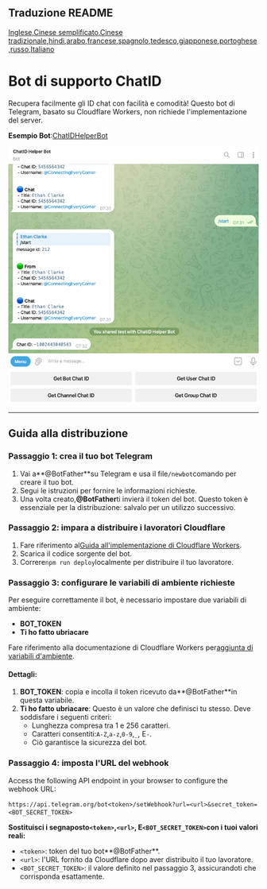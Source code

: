 ## Traduzione README

[Inglese](README.md),[Cinese semplificato](README.zh-CN.md),[Cinese tradizionale](README.zh-TW.md),[hindi](README.hi.md),[arabo](README.ar.md),[francese](README.fr.md),[spagnolo](README.es.md),[tedesco](README.de.md),[giapponese](README.ja.md),[portoghese](README.pt.md),[russo](README.ru.md),[Italiano](README.it.md)

# Bot di supporto ChatID

Recupera facilmente gli ID chat con facilità e comodità! Questo bot di Telegram, basato su Cloudflare Workers, non richiede l'implementazione del server.

**Esempio Bot**:[ChatIDHelperBot](https://t.me/ChatIDHelperBot)

![screenshot](https://raw.githubusercontent.com/CECEthanClarke/get-chatid-bot-cf-worker/refs/heads/main/other/screenshot.jpg)

* * *

## Guida alla distribuzione

### Passaggio 1: crea il tuo bot Telegram

1.  Vai a**@BotFather**su Telegram e usa il file`/newbot`comando per creare il tuo bot.
2.  Segui le istruzioni per fornire le informazioni richieste.
3.  Una volta creato,**@BotFather**ti invierà il token del bot. Questo token è essenziale per la distribuzione: salvalo per un utilizzo successivo.

### Passaggio 2: impara a distribuire i lavoratori Cloudflare

1.  Fare riferimento al[Guida all'implementazione di Cloudflare Workers](https://developers.cloudflare.com/workers/get-started/guide/).
2.  Scarica il codice sorgente del bot.
3.  Correre`npm run deploy`localmente per distribuire il tuo lavoratore.

### Passaggio 3: configurare le variabili di ambiente richieste

Per eseguire correttamente il bot, è necessario impostare due variabili di ambiente:

-   **BOT_TOKEN**
-   **Ti ho fatto ubriacare**

Fare riferimento alla documentazione di Cloudflare Workers per[aggiunta di variabili d'ambiente](https://developers.cloudflare.com/workers/configuration/environment-variables/#add-environment-variables-via-the-dashboard).

#### Dettagli:

1.  **BOT_TOKEN**: copia e incolla il token ricevuto da**@BotFather**in questa variabile.
2.  **Ti ho fatto ubriacare**: Questo è un valore che definisci tu stesso. Deve soddisfare i seguenti criteri:
    -   Lunghezza compresa tra 1 e 256 caratteri.
    -   Caratteri consentiti:`A-Z`,`a-z`,`0-9`,`_`, E`-`.
    -   Ciò garantisce la sicurezza del bot.

### Passaggio 4: imposta l'URL del webhook

Access the following API endpoint in your browser to configure the webhook URL:  

    https://api.telegram.org/bot<token>/setWebhook?url=<url>&secret_token=<BOT_SECRET_TOKEN>

**Sostituisci i segnaposto`<token>`,`<url>`, E`<BOT_SECRET_TOKEN>`con i tuoi valori reali:**

-   `<token>`: token del tuo bot**@BotFather**.
-   `<url>`: l'URL fornito da Cloudflare dopo aver distribuito il tuo lavoratore.
-   `<BOT_SECRET_TOKEN>`: il valore definito nel passaggio 3, assicurandoti che corrisponda esattamente.
